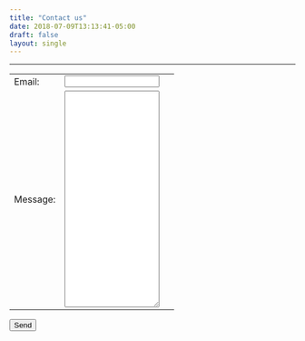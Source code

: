```yaml
---
title: "Contact us"
date: 2018-07-09T13:13:41-05:00
draft: false
layout: single
---
```


---- 

<form name="contact" method="POST" data-netlify="true">
  <p>
	<table>
		<tr>
			<td>Email:</td><td><input type="text" name="email" style="width: 90%"/></td>
		</tr>
		<tr>
			<td>Message:</td><td><textarea name="message" rows=25 style="width: 90%"/></textarea>
		</tr>
	</table>
  </p>
  <div data-netlify-recaptcha="true"></div>
  <p>
    <button type=”submit”>Send</button>
  </p>
</form>
